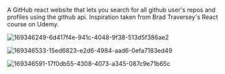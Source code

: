 A GitHub react website that lets you search for all github user's repos and profiles using the github api. Inspiration taken from Brad Traversey's React course on Udemy.


![169346249-6d417f4e-941c-4048-9f38-513d5f386ae2](https://user-images.githubusercontent.com/74566532/169347055-94932dd9-daea-443e-bd14-67d478feefa3.gif)

![169346533-15ed6823-e2d6-4984-aad6-0efa7183ed49](https://user-images.githubusercontent.com/74566532/169347181-1e9a8930-3e53-4de3-93d5-ed9705e86bf0.gif)

![169346591-17f0db55-4308-4073-a345-087c9e71b65c](https://user-images.githubusercontent.com/74566532/169347228-31b22ce1-f57d-475f-b51d-657374f87c43.gif)
